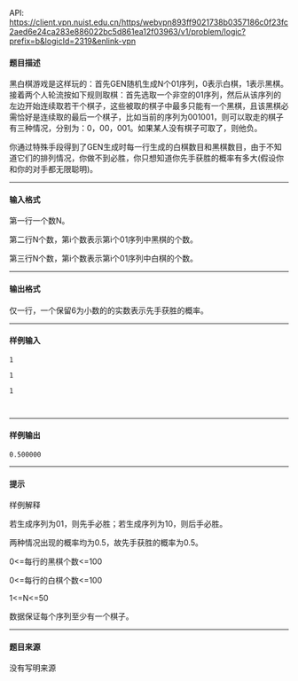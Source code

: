 API: https://client.vpn.nuist.edu.cn/https/webvpn893ff9021738b0357186c0f23fc2aed6e24ca283e886022bc5d861ea12f03963/v1/problem/logic?prefix=b&logicId=2319&enlink-vpn

#### 题目描述

黑白棋游戏是这样玩的：首先GEN随机生成N个01序列，0表示白棋，1表示黑棋。接着两个人轮流按如下规则取棋：首先选取一个非空的01序列，然后从该序列的左边开始连续取若干个棋子，这些被取的棋子中最多只能有一个黑棋，且该黑棋必需恰好是连续取的最后一个棋子，比如当前的序列为001001，则可以取走的棋子有三种情况，分别为：0，00，001。如果某人没有棋子可取了，则他负。

你通过特殊手段得到了GEN生成时每一行生成的白棋数目和黑棋数目，由于不知道它们的排列情况，你做不到必胜，你只想知道你先手获胜的概率有多大(假设你和你的对手都无限聪明)。

---

#### 输入格式

第一行一个数N。

第二行N个数，第i个数表示第i个01序列中黑棋的个数。

第三行N个数，第i个数表示第i个01序列中白棋的个数。

---

#### 输出格式

仅一行，一个保留6为小数的的实数表示先手获胜的概率。

---

#### 样例输入
```
1

1

1



```

---

#### 样例输出
```
0.500000

```

---

#### 提示

  
样例解释

若生成序列为01，则先手必胜；若生成序列为10，则后手必胜。

两种情况出现的概率均为0.5，故先手获胜的概率为0.5。

0<=每行的黑棋个数<=100

0<=每行的白棋个数<=100

1<=N<=50

数据保证每个序列至少有一个棋子。  

---

#### 题目来源

没有写明来源